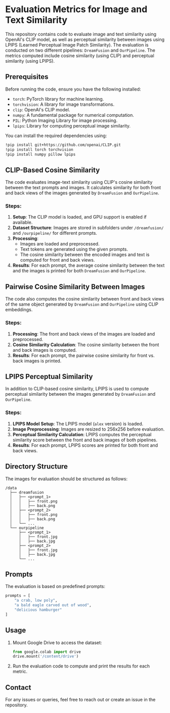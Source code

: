 # Evaluation Metrics for Image and Text Similarity

This repository contains code to evaluate image and text similarity using OpenAI's CLIP model, as well as perceptual similarity between images using LPIPS (Learned Perceptual Image Patch Similarity). The evaluation is conducted on two different pipelines: `DreamFusion` and `OurPipeline`. The metrics computed include cosine similarity (using CLIP) and perceptual similarity (using LPIPS).

## Prerequisites

Before running the code, ensure you have the following installed:

- `torch`: PyTorch library for machine learning.
- `torchvision`: A library for image transformations.
- `clip`: OpenAI's CLIP model.
- `numpy`: A fundamental package for numerical computation.
- `PIL`: Python Imaging Library for image processing.
- `lpips`: Library for computing perceptual image similarity.

You can install the required dependencies using:

```bash
!pip install git+https://github.com/openai/CLIP.git
!pip install torch torchvision
!pip install numpy pillow lpips
```

## CLIP-Based Cosine Similarity

The code evaluates image-text similarity using CLIP's cosine similarity between the text prompts and images. It calculates similarity for both front and back views of the images generated by `DreamFusion` and `OurPipeline`.

### Steps:
1. **Setup**: The CLIP model is loaded, and GPU support is enabled if available.
2. **Dataset Structure**: Images are stored in subfolders under `/dreamfusion/` and `/ourpipeline/` for different prompts.
3. **Processing**: 
   - Images are loaded and preprocessed.
   - Text tokens are generated using the given prompts.
   - The cosine similarity between the encoded images and text is computed for front and back views.
4. **Results**: For each prompt, the average cosine similarity between the text and the images is printed for both `DreamFusion` and `OurPipeline`.

## Pairwise Cosine Similarity Between Images

The code also computes the cosine similarity between front and back views of the same object generated by `DreamFusion` and `OurPipeline` using CLIP embeddings.

### Steps:
1. **Processing**: The front and back views of the images are loaded and preprocessed.
2. **Cosine Similarity Calculation**: The cosine similarity between the front and back images is computed.
3. **Results**: For each prompt, the pairwise cosine similarity for front vs. back images is printed.

## LPIPS Perceptual Similarity

In addition to CLIP-based cosine similarity, LPIPS is used to compute perceptual similarity between the images generated by `DreamFusion` and `OurPipeline`.

### Steps:
1. **LPIPS Model Setup**: The LPIPS model (`alex` version) is loaded.
2. **Image Preprocessing**: Images are resized to 256x256 before evaluation.
3. **Perceptual Similarity Calculation**: LPIPS computes the perceptual similarity score between the front and back images of both pipelines.
4. **Results**: For each prompt, LPIPS scores are printed for both front and back views.

## Directory Structure

The images for evaluation should be structured as follows:

```
/data
  ├── dreamfusion
  │   ├── <prompt_1>
  │   │   ├── front.png
  │   │   ├── back.png
  │   ├── <prompt_2>
  │   │   ├── front.png
  │   │   ├── back.png
  │   └── ...
  └── ourpipeline
      ├── <prompt_1>
      │   ├── front.jpg
      │   ├── back.jpg
      ├── <prompt_2>
      │   ├── front.jpg
      │   ├── back.jpg
      └── ...
```

## Prompts

The evaluation is based on predefined prompts:

```python
prompts = [
    "a crab, low poly",
    "a bald eagle carved out of wood",
    "delicious hamburger"
]
```

## Usage

1. Mount Google Drive to access the dataset:
   ```python
   from google.colab import drive
   drive.mount('/content/drive')
   ```

2. Run the evaluation code to compute and print the results for each metric.

## Contact

For any issues or queries, feel free to reach out or create an issue in the repository.